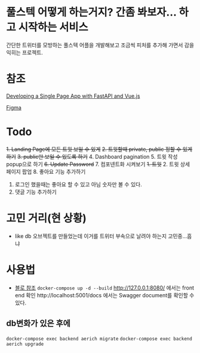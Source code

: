 # 풀스텍 어떻게 하는거지? 간좀 봐보자... 하고 시작하는 서비스
간단한 트위터를 모방하는 풀스텍 어플을 개발해보고 조금씩 피처를 추가해 가면서 감을 익히는 프로젝트.

# 참조
[Developing a Single Page App with FastAPI and Vue.js](https://testdriven.io/blog/developing-a-single-page-app-with-fastapi-and-vuejs/#objectives)

[Figma](https://www.figma.com/file/X0Lge9GtYJF9FZK9rcfV5T/Twitter-bot?node-id=0%3A1)

# Todo

~~1. Landing Page에 모든 트윗 보일 수 있게~~
~~2. 트윗할때 private, public 정할 수 있게 하기~~
~~3. public만 보일 수 있도록 하기~~
4. Dashboard pagination
5. 트윗 작성 popup으로 하기
~~6. Update Password~~
7. 컴포넨트화 시켜보기
   ~~1. 트윗~~
   2. 트윗 상세 페이지 팝업
8. 좋아요 기능 추가하기
   1. 로그인 했을때는 좋아요 할 수 있고 아님 숫자만 볼 수 있다.
9.  댓글 기능 추가하기


# 고민 거리(현 상황)
- like db 오브젝트를 만들었는데 이거를 트위터 부속으로 날려야 하는지 고민중...흠냐


# 사용법
- [블로 참조](https://tech.visiodeibc.dev/2022/01/30/Twitter-clone-1-fastapi-setup/)
`docker-compose up -d --build`
http://127.0.0.1:8080/ 에서는 front end 확인
http://localhost:5001/docs 에서는 Swagger document를 확인할 수 있다.

## db변화가 있은 후에
`docker-compose exec backend aerich migrate`
`docker-compose exec backend aerich upgrade`
